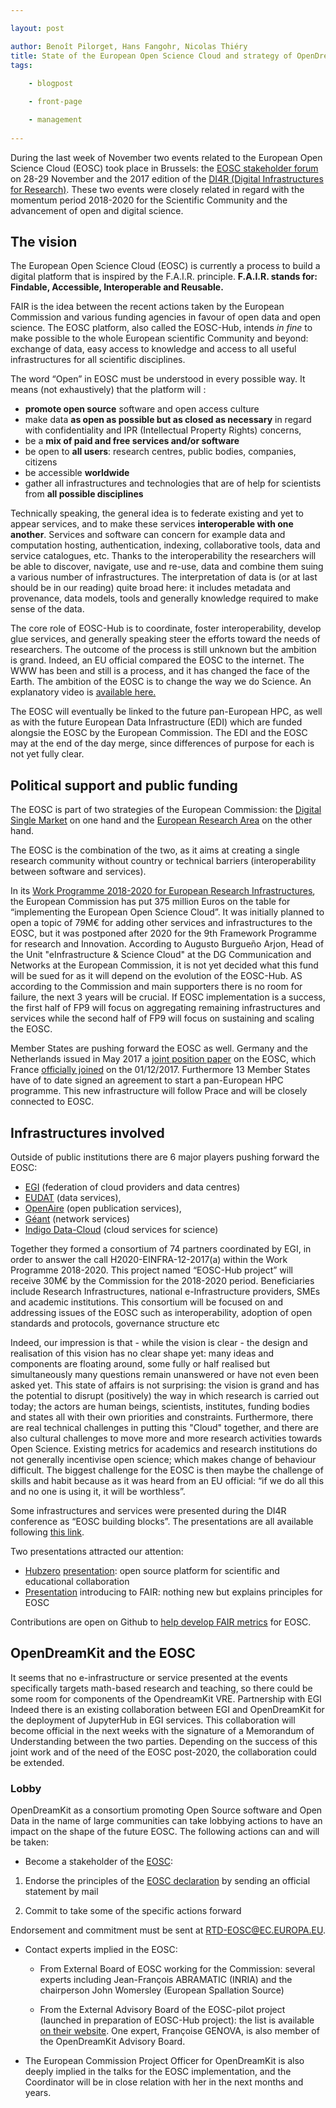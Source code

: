 ```yaml
---

layout: post

author: Benoît Pilorget, Hans Fangohr, Nicolas Thiéry
title: State of the European Open Science Cloud and strategy of OpenDreamKit
tags:
  
    - blogpost

    - front-page

    - management
    
---
```




During the last week of November two events related to the European Open Science Cloud (EOSC) took place in Brussels: the [EOSC stakeholder forum](https://eoscpilot.eu/eosc-stakeholder-forum-shaping-future-eosc) on 28-29 November and the 2017 edition of the [DI4R (Digital Infrastructures for Research)](https://www.digitalinfrastructures.eu/). These two events were closely related in regard with the momentum period 2018-2020 for the Scientific Community and the advancement of open and digital science.

## The vision

The European Open Science Cloud (EOSC) is currently a process to build a digital platform that is inspired by the F.A.I.R. principle. **F.A.I.R. stands for: Findable, Accessible, Interoperable and Reusable.**

FAIR is the idea between the recent actions taken by the European Commission and various funding agencies in favour of open data and open science.
The EOSC platform, also called the EOSC-Hub, intends *in fine* to make possible to the whole European scientific Community and beyond: exchange of data, easy access to knowledge and access to all useful infrastructures for all scientific disciplines.

The word “Open” in EOSC must be understood in every possible way. It means (not exhaustively) that the platform will :
- **promote open source** software and open access culture
- make data **as open as possible but as closed as necessary** in regard with confidentiality and IPR (Intellectual Property Rights) concerns,
- be a **mix of paid and free services and/or software**
- be open to **all users**: research centres, public bodies, companies, citizens
- be accessible **worldwide**
- gather all infrastructures and technologies that are of help for scientists from **all possible disciplines**

Technically speaking, the general idea is to federate existing and yet to appear services, and to make these services **interoperable with one another**. Services and software can concern for example data and computation hosting, authentication, indexing, collaborative tools, data and service catalogues, etc. Thanks to the interoperability the researchers will be able to discover, navigate, use and re-use, data and combine them suing a various number of infrastructures. The interpretation of data is (or at last should be in our reading) quite broad here: it includes metadata and provenance, data models, tools and generally knowledge required to make sense of the data.

The core role of EOSC-Hub is to coordinate, foster interoperability, develop glue services, and generally speaking steer the efforts toward the needs of researchers. The outcome of the process is still unknown but the ambition is grand. Indeed, an EU official compared the EOSC to the internet. The WWW has been and still is a process, and it has changed the face of the Earth. The ambition of the EOSC is to change the way we do Science.
An explanatory video is [available here.](https://www.youtube.com/watch?time_continue=141&v=SC4-O8BmI4I)

The EOSC will eventually be linked to the future pan-European HPC, as well as with the future European Data Infrastructure (EDI) which are funded alongsie the EOSC by the European Commission. The EDI and the EOSC may at the end of the day merge, since differences of purpose for each is not yet fully clear. 


## Political support and public funding

The EOSC is part of two strategies of the European Commission: the [Digital Single Market](https://ec.europa.eu/digital-single-market/en/policies/shaping-digital-single-market) on one hand and the [European Research Area](http://ec.europa.eu/research/era/index_en.htm) on the other hand.

The EOSC is the combination of the two, as it aims at creating a single research community without country or technical barriers (interoperability between software and services). 

In its [Work Programme 2018-2020 for European Research Infrastructures](http://ec.europa.eu/research/participants/data/ref/h2020/wp/2018-2020/main/h2020-wp1820-infrastructures_en.pdf), the European Commission has put 375 million Euros on the table for “implementing the European Open Science Cloud”. It was initially planned to open a topic of 79M€ for adding other services and infrastructures to the EOSC, but it was postponed after 2020 for the 9th Framework Programme for research and Innovation. According to Augusto Burgueño Arjon, Head of the Unit "eInfrastructure & Science Cloud" at the DG Communication and Networks at the European Commission, it is not yet decided what this fund will be sued for as it will depend on the evolution of the EOSC-Hub. AS according to the Commission and main supporters there is no room for failure, the next 3 years will be crucial. If EOSC implementation is a success, the first half of FP9 will focus on aggregating remaining infrastructures and services while the second half of FP9 will focus on sustaining and scaling the EOSC.

Member States are pushing forward the EOSC as well. Germany and the Netherlands issued in May 2017 a [joint position paper](https://www.government.nl/documents/reports/2017/05/30/joint-position-paper-on-the-european-open-science-cloud) on the EOSC, which France [officially joined](https://twitter.com/VidalFrederique/status/936650264899178497) on the 01/12/2017. Furthermore 13 Member States have of to date signed an agreement to start a pan-European HPC programme. This new infrastructure will follow Prace and will be closely connected to EOSC.


## Infrastructures involved

Outside of public institutions there are 6 major players pushing forward the EOSC:
- [EGI](https://www.egi.eu/) (federation of cloud providers and data centres)
- [EUDAT](https://eudat.eu/) (data services), 
- [OpenAire](https://www.openaire.eu/) (open publication services),
- [Géant](https://www.geant.org/) (network services)
- [Indigo Data-Cloud](https://www.indigo-datacloud.eu/) (cloud services for science)

Together they formed a consortium of 74 partners coordinated by EGI, in order to answer the call H2020-EINFRA-12-2017(a) within the Work Programme 2018-2020. This project named “EOSC-Hub project” will receive 30M€ by the Commission for the 2018-2020 period. Beneficiaries include Research Infrastructures, national e-Infrastructure providers, SMEs and academic institutions. This consortium will be focused on and addressing issues of the EOSC such as interoperability, adoption of open standards and protocols, governance structure etc

Indeed, our impression is that - while the vision is clear - the design and realisation of this vision has no clear shape yet: many ideas and components are floating around, some fully or half realised but simultaneously many questions remain unanswered or have not even been asked yet. This state of affairs is not surprising: the vision is grand and has the potential to disrupt (positively) the way in which research is carried out today; the actors are human beings, scientists, institutes, funding bodies and states all with their own priorities and constraints.
Furthermore, there are real technical challenges in putting this "Cloud" together, and there are also cultural challenges to move more and more research activities towards Open Science. Existing metrics for academics and research institutions do not generally incentivise open science; which makes change of behaviour difficult. The biggest challenge for the EOSC is then maybe the challenge of skills and habit because as it was heard from an EU official: “if we do all this and no one is using it, it will be worthless”.

Some infrastructures and services were presented during the DI4R conference as “EOSC building blocks”. The presentations are all available following [this link](https://indico.egi.eu/indico/event/3455/timetable/#all).

Two presentations attracted our attention:

- [Hubzero](https://help.hubzero.org/) [presentation](https://indico.egi.eu/indico/event/3455/session/7/contribution/137/material/slides/0.pdf): open source platform for scientific and educational collaboration
- [Presentation](https://indico.egi.eu/indico/event/3455/session/7/contribution/137/material/slides/0.pdf) introducing to FAIR: nothing new but explains principles for EOSC

Contributions are open on Github to [help develop FAIR metrics](https://github.com/FAIRMetrics/Metrics) for EOSC.


## OpenDreamKit and the EOSC

It seems that no e-infrastructure or service presented at the events specifically targets math-based research and teaching, so there could be some room for components of the OpendreamKit VRE.
Partnership with EGI
Indeed there is an existing collaboration between EGI and OpenDreamKit for the deployment of JupyterHub in EGI services. This collaboration will become official in the next weeks with the signature of a Memorandum of Understanding between the two parties.
Depending on the success of this joint work and of the need of the EOSC post-2020, the collaboration could be extended.

### Lobby

OpenDreamKit as a consortium promoting Open Source software and Open Data in the name of large communities can take lobbying actions to have an impact on the shape of the future EOSC. The following actions can and will be taken:

- Become a stakeholder of the [EOSC](https://ec.europa.eu/research/openscience/index.cfm?pg=open-science-cloud):

1) Endorse the principles of the [EOSC declaration](https://ec.europa.eu/research/openscience/pdf/eosc_declaration.pdf#view=fit&pagemode=none) by sending an official statement by mail
 
2) Commit to take some of the specific actions forward

Endorsement and commitment must be sent at [RTD-EOSC@EC.EUROPA.EU](mailto:RTD-EOSC@EC.EUROPA.EU).

- Contact experts implied in the EOSC:
  - From External Board of EOSC working for the Commission: several experts including Jean-François ABRAMATIC (INRIA) and the chairperson John Womersley (European Spallation Source)

  - From the External Advisory Board of the EOSC-pilot project (launched in preparation of EOSC-Hub project): the list is available [on their website](https://eoscpilot.eu/about/external-advisory-board). One expert, Françoise GENOVA, is also member of the OpenDreamKit Advisory Board.

- The European Commission Project Officer for OpenDreamKit is also deeply implied in the talks for the EOSC implementation, and the Coordinator will be in close relation with her in the next months and years.
